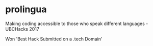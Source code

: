 # prolingua
Making coding accessible to those who speak different languages - UBCHacks 2017 

Won 'Best Hack Submitted on a .tech Domain'
